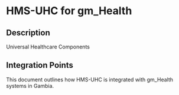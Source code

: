 # HMS-UHC for gm_Health

## Description

Universal Healthcare Components

## Integration Points

This document outlines how HMS-UHC is integrated with gm_Health systems in Gambia.
